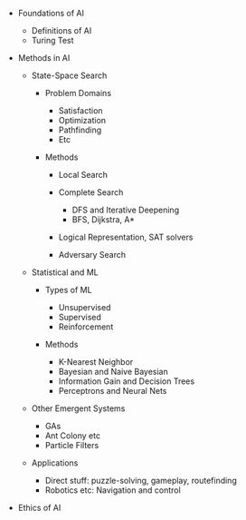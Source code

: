 * Foundations of AI

    * Definitions of AI
    * Turing Test

* Methods in AI

    * State-Space Search
  
        * Problem Domains

            * Satisfaction
            * Optimization
            * Pathfinding
            * Etc

        * Methods
            * Local Search
            * Complete Search

                * DFS and Iterative Deepening
                * BFS, Dijkstra, A*

            * Logical Representation, SAT solvers
            * Adversary Search


    * Statistical and ML

        * Types of ML
        
            * Unsupervised
            * Supervised
            * Reinforcement

        * Methods

            * K-Nearest Neighbor
            * Bayesian and Naive Bayesian
            * Information Gain and Decision Trees
            * Perceptrons and Neural Nets

    * Other Emergent Systems

        * GAs
        * Ant Colony etc
        * Particle Filters

    * Applications

        * Direct stuff: puzzle-solving, gameplay, routefinding
        * Robotics etc: Navigation and control

* Ethics of AI
